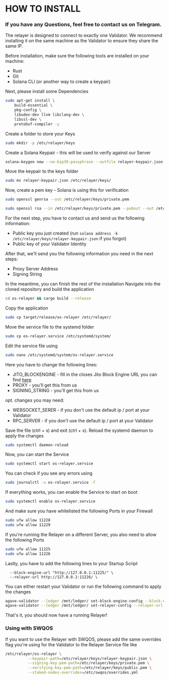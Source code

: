 # HOW TO INSTALL

### If you have any Questions, feel free to contact us on Telegram.
The relayer is designed to connect to exactly one Validator. We recommend installing it on the same machine as the Validator to ensure they share the same IP.

Before installation, make sure the following tools are installed on your machine:
- Rust
- Git
- Solana CLI (or another way to create a keypair)

Next, please install some Dependencies
```bash
sudo apt-get install \
    build-essential \
    pkg-config \
    libudev-dev llvm libclang-dev \
    libssl-dev \
    protobuf-compiler -y
```

Create a folder to store your Keys
```bash
sudo mkdir -p /etc/relayer/keys
```

Create a Solana Keypair - this will be used to verify against our Server
```bash
solana-keygen new --no-bip39-passphrase --outfile relayer-keypair.json
```

Move the keypair to the keys folder
```bash
sudo mv relayer-keypair.json /etc/relayer/keys/
```

Now, create a pem key - Solana is using this for verification
```bash
sudo openssl genrsa --out /etc/relayer/keys/private.pem
```
```bash
sudo openssl rsa --in /etc/relayer/keys/private.pem --pubout --out /etc/relayer/keys/public.pem
```

For the next step, you have to contact us and send us the following information:
- Public key you just created (run `solana address -k /etc/relayer/keys/relayer-keypair.json` if you forgot)
- Public key of your Validator Identity

After that, we'll send you the following information you need in the next steps:
- Proxy Server Address
- Signing String

In the meantime, you can finish the rest of the installation
Navigate into the cloned repository and build the application
```bash
cd os-relayer && cargo build --release
```

Copy the application
```bash
sudo cp target/release/os-relayer /etc/relayer/
```

Move the service file to the systemd folder
```bash
sudo cp os-relayer.service /etc/systemd/system/
```

Edit the service file using
```bash
sudo nano /etc/systemd/system/os-relayer.service
```

Here you have to change the following lines:
- JITO_BLOCKENGINE - fill in the closes Jito Block Engine URL you can find [here](https://docs.jito.wtf/lowlatencytxnsend/#api)
- PROXY - you'll get this from us
- SIGNING_STRING - you'll get this from us

opt. changes you may need:
- WEBSOCKET_SERER - if you don't use the default ip / port at your Validator
- RPC_SERVER - if you don't use the default ip / port at your Validator

Save the file (ctrl + s) and exit (ctrl + x).
Reload the systemd daemon to apply the changes
```bash
sudo systemctl daemon-reload
```

Now, you can start the Service
```bash
sudo systemctl start os-relayer.service
```

You can check if you see any errors using
```bash
sudo journalctl -u os-relayer.service -f
```

If everything works, you can enable the Service to start on boot
```bash
sudo systemctl enable os-relayer.service
```

And make sure you have whitelisted the following Ports in your Firewall
```bash
sudo ufw allow 11228
sudo ufw allow 11229
```

If you're running the Relayer on a different Server, you also need to allow the following Ports
```bash
sudo ufw allow 11225
sudo ufw allow 11226
```

Lastly, you have to add the following lines to your Startup Script
```
  --block-engine-url "http://127.0.0.1:11225/" \
  --relayer-url http://127.0.0.1:11226/ \
```

You can either restart your Validator or run the following command to apply the changes
```bash
agave-validator --ledger /mnt/ledger/ set-block-engine-config --block-engine-url "http://127.0.0.1:11225"
agave-validator --ledger /mnt/ledger/ set-relayer-config --relayer-url http://127.0.0.1:11226
```

That's it, you should now have a running Relayer!

### Using with SWQOS
If you want to use the Relayer with SWQOS, please add the same overrides flag you're using for the Validator to the Relayer Service file like
```bash
/etc/relayer/os-relayer \
          --keypair-path=/etc/relayer/keys/relayer-keypair.json \
          --signing-key-pem-path=/etc/relayer/keys/private.pem \
          --verifying-key-pem-path=/etc/relayer/keys/public.pem \
          --staked-nodes-overrides=/etc/swqos/overrides.yml
```